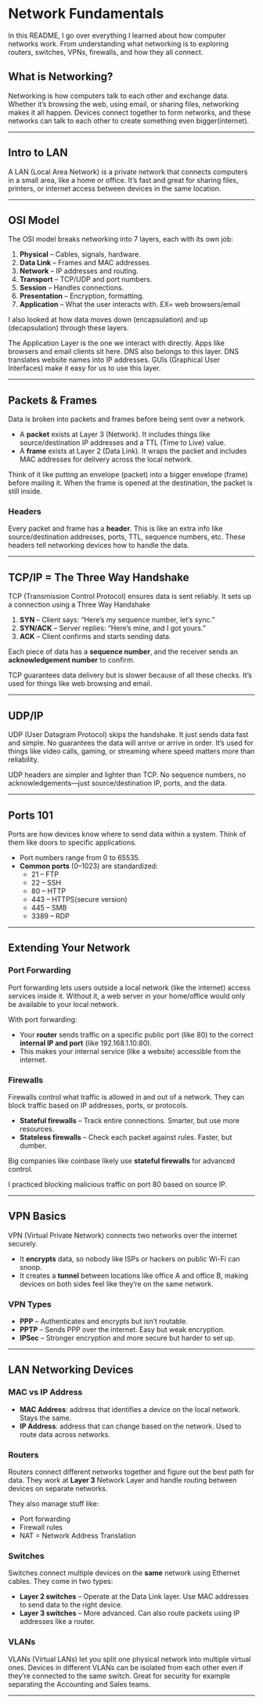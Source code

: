 # Network Fundamentals

In this README, I go over everything I learned about how computer networks work. From understanding what networking is to exploring routers, switches, VPNs, firewalls, and how they all connect.

## What is Networking?

Networking is how computers talk to each other and exchange data. Whether it’s browsing the web, using email, or sharing files, networking makes it all happen. Devices connect together to form networks, and these networks can talk to each other to create something even bigger(internet).

---

## Intro to LAN

A LAN (Local Area Network) is a private network that connects computers in a small area, like a home or office. It’s fast and great for sharing files, printers, or internet access between devices in the same location.

---

## OSI Model

The OSI model breaks networking into 7 layers, each with its own job:

1. **Physical** – Cables, signals, hardware.
2. **Data Link** – Frames and MAC addresses.
3. **Network** – IP addresses and routing.
4. **Transport** – TCP/UDP and port numbers.
5. **Session** – Handles connections.
6. **Presentation** – Encryption, formatting.
7. **Application** – What the user interacts with. EX= web browsers/email

I also looked at how data moves down (encapsulation) and up (decapsulation) through these layers.

The Application Layer is the one we interact with directly. Apps like browsers and email clients sit here. DNS also belongs to this layer. DNS translates website names into IP addresses. GUIs (Graphical User Interfaces) make it easy for us to use this layer.

---

## Packets & Frames

Data is broken into packets and frames before being sent over a network.

- A **packet** exists at Layer 3 (Network). It includes things like source/destination IP addresses and a TTL (Time to Live) value.
- A **frame** exists at Layer 2 (Data Link). It wraps the packet and includes MAC addresses for delivery across the local network.

Think of it like putting an envelope (packet) into a bigger envelope (frame) before mailing it. When the frame is opened at the destination, the packet is still inside.

### Headers

Every packet and frame has a **header**. This is like an extra info like source/destination addresses, ports, TTL, sequence numbers, etc. These headers tell networking devices how to handle the data.

---

## TCP/IP = The Three Way Handshake

TCP (Transmission Control Protocol) ensures data is sent reliably. It sets up a connection using a Three Way Handshake

1. **SYN** – Client says: “Here’s my sequence number, let’s sync.”
2. **SYN/ACK** – Server replies: “Here’s mine, and I got yours.”
3. **ACK** – Client confirms and starts sending data.

Each piece of data has a **sequence number**, and the receiver sends an **acknowledgement number** to confirm.

TCP guarantees data delivery but is slower because of all these checks. It’s used for things like web browsing and email.

---

## UDP/IP

UDP (User Datagram Protocol) skips the handshake. It just sends data fast and simple. No guarantees the data will arrive or arrive in order. It’s used for things like video calls, gaming, or streaming where speed matters more than reliability.

UDP headers are simpler and lighter than TCP. No sequence numbers, no acknowledgements—just source/destination IP, ports, and the data.

---

## Ports 101

Ports are how devices know where to send data within a system. Think of them like doors to specific applications.

- Port numbers range from 0 to 65535.
- **Common ports** (0–1023) are standardized:
  - 21 – FTP
  - 22 – SSH
  - 80 – HTTP
  - 443 – HTTPS(secure version)
  - 445 – SMB
  - 3389 – RDP

---

## Extending Your Network

### Port Forwarding

Port forwarding lets users outside a local network (like the internet) access services inside it. Without it, a web server in your home/office would only be available to your local network.

With port forwarding:
- Your **router** sends traffic on a specific public port (like 80) to the correct **internal IP and port** (like 192.168.1.10:80).
- This makes your internal service (like a website) accessible from the internet.

### Firewalls 

Firewalls control what traffic is allowed in and out of a network. They can block traffic based on IP addresses, ports, or protocols.

- **Stateful firewalls** – Track entire connections. Smarter, but use more resources.
- **Stateless firewalls** – Check each packet against rules. Faster, but dumber.

Big companies like coinbase likely use **stateful firewalls** for advanced control.

I practiced blocking malicious traffic on port 80 based on source IP.

---

## VPN Basics

VPN (Virtual Private Network) connects two networks over the internet securely.

- It **encrypts** data, so nobody like ISPs or hackers on public Wi-Fi can snoop.
- It creates a **tunnel** between locations like office A and office B, making devices on both sides feel like they’re on the same network.

### VPN Types

- **PPP** – Authenticates and encrypts but isn’t routable.
- **PPTP** – Sends PPP over the internet. Easy but weak encryption.
- **IPSec** – Stronger encryption and more secure but harder to set up.

---

## LAN Networking Devices

### MAC vs IP Address

- **MAC Address**: address that identifies a device on the local network. Stays the same.
- **IP Address**: address that can change based on the network. Used to route data across networks.

### Routers

Routers connect different networks together and figure out the best path for data. They work at **Layer 3** Network Layer and handle routing between devices on separate networks.

They also manage stuff like:
- Port forwarding
- Firewall rules
- NAT = Network Address Translation

### Switches

Switches connect multiple devices on the **same** network using Ethernet cables. They come in two types:

- **Layer 2 switches** – Operate at the Data Link layer. Use MAC addresses to send data to the right device.
- **Layer 3 switches** – More advanced. Can also route packets using IP addresses like a router. 

### VLANs

VLANs (Virtual LANs) let you split one physical network into multiple virtual ones. Devices in different VLANs can be isolated from each other even if they’re connected to the same switch. Great for security for example separating the Accounting and Sales teams. 

---
